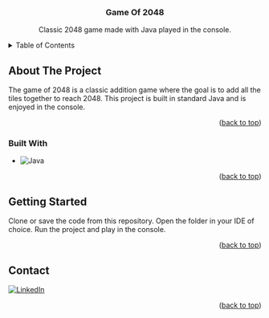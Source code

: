 <a name="readme-top"></a>

<!-- PROJECT TITLE -->
<br />
<div align="center">
<h3 align="center">Game Of 2048</h3>
  <p align="center">
    Classic 2048 game made with Java played in the console.
    <br />
  </p>
</div>



<!-- TABLE OF CONTENTS -->
<details>
  <summary>Table of Contents</summary>
  <ol>
    <li>
      <a href="#about-the-project">About The Project</a>
      <ul>
        <li><a href="#built-with">Built With</a></li>
      </ul>
    </li>
    <li>
      <a href="#getting-started">Getting Started</a>
      </ul>
    </li>
    <li><a href="#contact">Contact</a></li>
  </ol>
</details>



## About The Project

The game of 2048 is a classic addition game where the goal is to add all the tiles together to reach 2048. This project is built in standard Java and is enjoyed in the console.

<p align="right">(<a href="#readme-top">back to top</a>)</p>



### Built With

* ![Java][Java]

<p align="right">(<a href="#readme-top">back to top</a>)</p>


## Getting Started

Clone or save the code from this repository. Open the folder in your IDE of choice.
Run the project and play in the console.

<p align="right">(<a href="#readme-top">back to top</a>)</p>

## Contact

[![LinkedIn][linkedin-shield]][linkedin-url]
<br/>

<p align="right">(<a href="#readme-top">back to top</a>)</p>




<!-- MARKDOWN LINKS & IMAGES -->
<!-- https://www.markdownguide.org/basic-syntax/#reference-style-links -->
[linkedin-shield]: https://img.shields.io/badge/-LinkedIn-black.svg?style=for-the-badge&logo=linkedin&colorB=555
[linkedin-url]: [https://linkedin.com/in/linkedin_username](https://www.linkedin.com/in/kylejstrong/)
[Java]: https://img.shields.io/badge/Java-ED8B00?style=for-the-badge&logo=openjdk&logoColor=white
